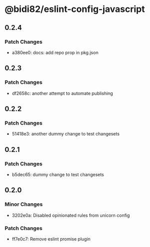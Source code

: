 # @bidi82/eslint-config-javascript

## 0.2.4

### Patch Changes

- a380ee0: docs: add repo prop in pkg.json

## 0.2.3

### Patch Changes

- df2658c: another attempt to automate publishing

## 0.2.2

### Patch Changes

- 51418e3: another dummy change to test changesets

## 0.2.1

### Patch Changes

- b5dec65: dummy change to test changesets

## 0.2.0

### Minor Changes

- 3202e0a: Disabled opinionated rules from unicorn config

### Patch Changes

- ff7e0c7: Remove eslint promise plugin
